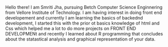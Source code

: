 Hello there! I am  Smriti Jha, pursuing Betch Computer Science Enginnering from Vellore Institute of Technology.
I am having interest in doing front end developement and currently I am learning the basics of backednd development, I started this with the prior ot basics knowledge of html and Css which helped me a lot to do more projects on FRONT END DEVELOPMENt and recently I  learned about R programming that concludes about the statastical analysis and graphical representation of your data.

